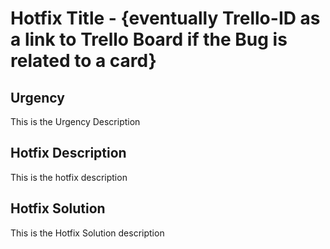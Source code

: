 # Hotfix Title - {eventually Trello-ID as a link to Trello Board if the Bug is related to a card}
## Urgency
This is the Urgency Description

## Hotfix Description
This is the hotfix description

## Hotfix Solution
This is the Hotfix Solution description
